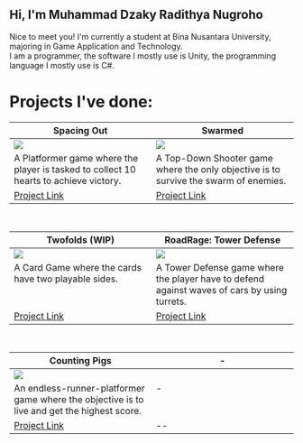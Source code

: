 Hi, I'm Muhammad Dzaky Radithya Nugroho
---
Nice to meet you! I'm currently a student at Bina Nusantara University, majoring in Game Application and Technology. </br>
I am a programmer, the software I mostly use is Unity, the programming language I mostly use is C#.
</br>

# Projects I've done:
<table width="100%">
  <thead>
    <tr>
      <th width="50%"><a>Spacing Out</a></th>
      <th width="50%"><a>Swarmed</a></th>
    </tr>
  </thead>
  <tbody>
    <tr>
      <td><img src="https://github.com/user-attachments/assets/cab8b82d-5718-43f3-8a11-19d9d25800eb"/>
   </td>
      <td><img src="https://github.com/user-attachments/assets/3c11cea6-1097-452e-ad8e-bb0f690e327f"/>
   </td>
    </tr>
    <tr>
      <td valign="text-top">A Platformer game where the player is tasked to collect 10 hearts to achieve victory.</td>
      <td valign="text-top"">A Top-Down Shooter game where the only objective is to survive the swarm of enemies.<div></div></td>
    </tr>
    <tr>
      <td><a href="https://github.com/Quazards/2602201340-Platformer-Project/tree/main">Project Link</td>
      <td><a href="https://github.com/Quazards/Top-Down-Project-2/tree/main">Project Link</td>
    </tr>
  </tbody>
</table>

<br>

<table width="100%">
  <thead>
    <tr>
      <th width="50%"><a>Twofolds (WIP)</a></th>
      <th width="50%"><a>RoadRage: Tower Defense</a></th>
    </tr>
  </thead>
  <tbody>
    <tr>
      <td><img src="https://github.com/user-attachments/assets/c5081ea6-19fc-40fb-a7a9-8e0d32a700e3"/>
     </td>
      <td><img src="https://github.com/user-attachments/assets/839e7adf-2767-4299-bf22-06ffe795f6dd"/>
   </td>
    </tr>
    <tr>
      <td valign="text-top">A Card Game where the cards have two playable sides.</td>
      <td valign="text-top">A Tower Defense game where the player have to defend against waves of cars by using turrets.<br></td>
    </tr>
    <tr>
      <td><a href="https://github.com/Quazards/Capstone-cardgame-project">Project Link</td>
      <td><a href="https://github.com/Quazards/RoadRage--Tower-Defense">Project Link</td>
    </tr>
  </tbody>
</table>

<br>

<table width="100%">
  <thead>
    <tr>
      <th width="50%"><a>Counting Pigs</a></th>
      <th width="50%"><a>-</a></th>
    </tr>
  </thead>
  <tbody>
    <tr>
      <td><img src="https://github.com/user-attachments/assets/9a5fa2a5-a417-43c3-9504-65e39d3ffd02"/>
     </td>
      <td></>
   </td>
    </tr>
    <tr>
      <td valign="text-top">An endless-runner-platformer game where the objective is to live and get the highest score.</td>
      <td valign="text-top">-<br></td>
    </tr>
    <tr>
      <td><a href="https://github.com/Quazards/Endless-Runner-Platformer">Project Link</td>
      <td><a>--</td>
    </tr>
  </tbody>
</table>
